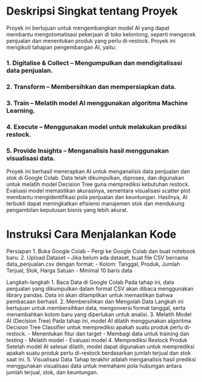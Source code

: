 # Deskripsi Singkat tentang Proyek
Proyek ini bertujuan untuk mengembangkan model AI yang dapat membantu mengotomatisasi pekerjaan di toko kelontong, seperti mengecek penjualan dan menentukan produk yang perlu di-restock. Proyek ini mengikuti tahapan pengembangan AI, yaitu:
### 1. Digitalise & Collect – Mengumpulkan dan mendigitalisasi data penjualan.
### 2. Transform – Membersihkan dan mempersiapkan data.
### 3. Train – Melatih model AI menggunakan algoritma Machine Learning.
### 4. Execute – Menggunakan model untuk melakukan prediksi restock.
### 5. Provide Insights – Menganalisis hasil menggunakan visualisasi data.

Proyek ini berhasil menerapkan AI untuk menganalisis data penjualan dan stok di Google Colab. Data telah dikumpulkan, diproses, dan digunakan untuk melatih model Decision Tree guna memprediksi kebutuhan restock. Evaluasi model memastikan akurasinya, sementara visualisasi scatter plot membantu mengidentifikasi pola penjualan dan keuntungan. Hasilnya, AI terbukti dapat meningkatkan efisiensi manajemen stok dan mendukung pengambilan keputusan bisnis yang lebih akurat.

# Instruksi Cara Menjalankan Kode
Persiapan
    1. Buka Google Colab – Pergi ke Google Colab dan buat notebook baru.
    2. Upload Dataset – Jika belum ada dataset, buat file CSV bernama data_penjualan.csv dengan format:
        - Kolom: Tanggal, Produk, Jumlah Terjual, Stok, Harga Satuan
        - Minimal 10 baris data

Langkah-langkah
    1. Baca Data di Google Colab
        Pada tahap ini, data penjualan yang dikumpulkan dalam format CSV akan dibaca menggunakan library pandas. Data ini akan ditampilkan untuk memastikan bahwa pembacaan berhasil.
    2. Membersihkan dan Mengolah Data
        Langkah ini bertujuan untuk membersihkan data, mengonversi format tanggal, serta menambahkan kolom baru yang diperlukan untuk analisi.
    3. Melatih Model AI (Decision Tree)
        Pada tahap ini, model AI dilatih menggunakan algoritma Decision Tree Classifier untuk memprediksi apakah suatu produk perlu di-restock.
       - Menentukan fitur dan target
       - Membagi data untuk training dan testing
       - Melatih model
       - Evaluasi model
    4. Memprediksi Restock Produk
        Setelah model AI selesai dilatih, model dapat digunakan untuk memprediksi apakah suatu produk perlu di-restock berdasarkan jumlah terjual dan stok saat ini.
    5. Visualisasi Data
        Tahap terakhir adalah menganalisis hasil prediksi menggunakan visualisasi data untuk memahami pola hubungan antara jumlah terjual, stok, dan keuntungan.
